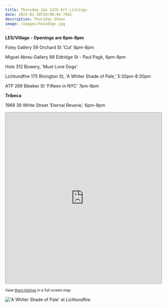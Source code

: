 ```yaml
---
title: Thursday Jan 12th Art Listings
date: 2023-01-10T20:00:44.794Z
description: Thursday Shows
image: /images/holedogs.jpg
---
```

**L﻿ES/Village - Openings are 6pm-8pm**

Foley Gallery 59 Orchard St 'Cut' 6pm-8pm

Miguel Abreu Gallery 88 Eldridge St - Paul Pagk, 6pm-8pm

Hole 312 Bowery, 'Must Love Dogs'

Lichtundfire 175 Rivington St, 'A Whiter Shade of Pale,' 5:30pm-8:30pm

A﻿TP 269 Bleeker St 'Fifteen in NYC' 7pm-9pm

**Tribeca**

1969 39 White Street 'Eternal Reverie,' 6pm-8pm

<p><iframe src='https://batchgeo.com/map/8372c440ec81da5d180cbfdef26aced8' frameborder='0' width='100%' height='550' sandbox='allow-top-navigation allow-scripts allow-popups allow-popups-to-escape-sandbox allow-same-origin allow-modals allow-forms' allow='geolocation https://batchgeo.com' style='border:1px solid #aaa;' scrolling='no'></iframe></p><p><small>View <a href='https://batchgeo.com/map/8372c440ec81da5d180cbfdef26aced8'>thurs listings</a> in a full screen map</small></p>

![](/images/whiter.jpg "'A Whiter Shade of Pale' at Lichtundfire")

![]()